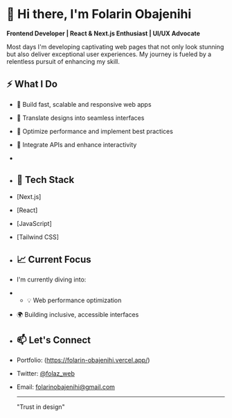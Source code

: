 # 👋 Hi there, I'm Folarin Obajenihi

**Frontend Developer | React & Next.js Enthusiast | UI/UX Advocate**

Most days I'm developing captivating web pages that not only look stunning but also deliver exceptional user experiences. My journey is fueled by a relentless pursuit of enhancing my skill. 

## ⚡ What I Do

- 🔧 Build fast, scalable and responsive web apps
- 🎨 Translate designs into seamless interfaces
- 🚀 Optimize performance and implement best practices
- 🔄 Integrate APIs and enhance interactivity
- 
- ## 🧰 Tech Stack
- [Next.js]
- [React]
- [JavaScript]
- [Tailwind CSS]

- ## 📈 Current Focus
- I'm currently diving into:
- - 💡 Web performance optimization
- 🌍 Building inclusive, accessible interfaces

- ## 📫 Let's Connect

- Portfolio: (https://folarin-obajenihi.vercel.app/)
- Twitter: [@folaz_web](https://x.com/folaz_web?s=09)
- Email: folarinobajenihi@gmail.com

  ----

  "Trust in design"
